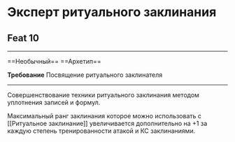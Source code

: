 # Эксперт ритуального заклинания
## Feat 10 

---

==Необычный== ==Архетип==

**Требование** Посвящение ритуального заклинателя

---

Совершенствование техники ритуального заклинания методом уплотнения записей и формул. 

Максимальный ранг заклинания которое можно использовать с [[Ритуальное заклинание]] увеличивается дополнительно на +1 за каждую степень тренированности атакой и КС заклинаниями.
